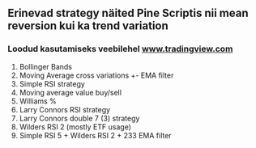 ## Erinevad strategy näited Pine Scriptis nii mean reversion kui ka trend variation
### Loodud kasutamiseks veebilehel www.tradingview.com 
1. Bollinger Bands
2. Moving Average cross variations +- EMA filter
3. Simple RSI strategy
4. Moving average value buy/sell
5. Williams %
6. Larry Connors RSI strategy
7. Larry Connors double 7 (3) strategy
8. Wilders RSI 2 (mostly ETF usage)
9. Simple RSI 5 + Wilders RSI 2 + 233 EMA filter
